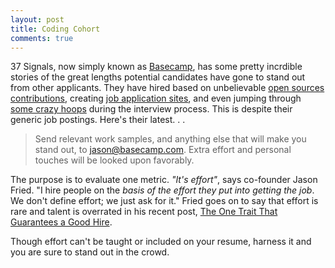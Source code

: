 ```yaml
---
layout: post
title: Coding Cohort
comments: true
---
```


37 Signals, now simply known as [Basecamp](https://basecamp.com/), has some pretty incrdible stories of the great lengths potential candidates have gone to stand out from other applicants. They have hired based on unbelievable [open sources contributions](http://signalvnoise.com/posts/2068-pratik-naik-joins-37signals), creating [job application sites](http://signalvnoise.com/posts/2709-sites-that-landed-jobs-at-37signals), and even jumping through [some crazy hoops](http://signalvnoise.com/posts/1726-the-newest-signal-jason-zimdars-designer) during the interview process. This is despite their generic job postings. Here's their latest. . .

>Send relevant work samples, and anything else that will make you stand out, to jason@basecamp.com. Extra effort and personal touches will be looked upon favorably.

The purpose is to evaluate one metric. *"It's effort"*, says co-founder Jason Fried. "I hire people on the *basis of the effort they put into getting the job*. We don't define effort; we just ask for it." Fried goes on to say that effort is rare and talent is overrated in his recent post, [The One Trait That Guarantees a Good Hire](http://www.inc.com/magazine/201405/jason-fried/hiring-based-on-effort-not-resumes.html). 

Though effort can't be taught or included on your resume, harness it and you are sure to stand out in the crowd.